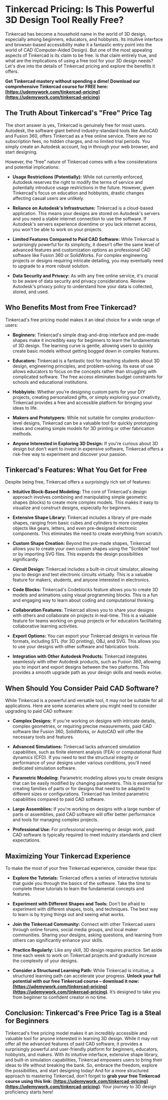 # Tinkercad Pricing: Is This Powerful 3D Design Tool Really Free?

Tinkercad has become a household name in the world of 3D design, especially among beginners, educators, and hobbyists. Its intuitive interface and browser-based accessibility make it a fantastic entry point into the world of CAD (Computer-Aided Design).  But one of the most appealing aspects of Tinkercad is its claim to be free. Is that claim entirely true, and what are the implications of using a free tool for your 3D design needs? Let's dive into the details of Tinkercad pricing and explore the benefits it offers.

**Get Tinkercad mastery without spending a dime! Download our comprehensive Tinkercad course for FREE here: [https://udemywork.com/tinkercad-pricing](https://udemywork.com/tinkercad-pricing)**

## The Truth About Tinkercad's "Free" Price Tag

The short answer is yes, Tinkercad is genuinely free for most users. Autodesk, the software giant behind industry-standard tools like AutoCAD and Fusion 360, offers Tinkercad as a free online service.  There are no subscription fees, no hidden charges, and no limited trial periods.  You simply create an Autodesk account, log in through your web browser, and start designing.

However, the "free" nature of Tinkercad comes with a few considerations and potential implications:

*   **Usage Restrictions (Potentially):** While not currently enforced, Autodesk reserves the right to modify the terms of service and potentially introduce usage restrictions in the future. However, given Tinkercad's focus on education and hobbyists, drastic changes affecting casual users are unlikely.

*   **Reliance on Autodesk's Infrastructure:** Tinkercad is a cloud-based application. This means your designs are stored on Autodesk's servers and you need a stable internet connection to use the software. If Autodesk's servers experience downtime or you lack internet access, you won't be able to work on your projects.

*   **Limited Features Compared to Paid CAD Software:** While Tinkercad is surprisingly powerful for its simplicity, it doesn't offer the same level of advanced features and customization options as professional CAD software like Fusion 360 or SolidWorks. For complex engineering projects or designs requiring intricate detailing, you may eventually need to upgrade to a more robust solution.

*   **Data Security and Privacy:** As with any free online service, it's crucial to be aware of data security and privacy considerations. Review Autodesk's privacy policy to understand how your data is collected, stored, and used.

## Who Benefits Most from Free Tinkercad?

Tinkercad's free pricing model makes it an ideal choice for a wide range of users:

*   **Beginners:** Tinkercad's simple drag-and-drop interface and pre-made shapes make it incredibly easy for beginners to learn the fundamentals of 3D design. The learning curve is gentle, allowing users to quickly create basic models without getting bogged down in complex features.

*   **Educators:**  Tinkercad is a fantastic tool for teaching students about 3D design, engineering principles, and problem-solving. Its ease of use allows educators to focus on the concepts rather than struggling with complicated software. The free access eliminates budget constraints for schools and educational institutions.

*   **Hobbyists:** Whether you're designing custom parts for your DIY projects, creating personalized gifts, or simply exploring your creativity, Tinkercad provides a free and accessible platform for bringing your ideas to life.

*   **Makers and Prototypers:** While not suitable for complex production-level designs, Tinkercad can be a valuable tool for quickly prototyping ideas and creating simple models for 3D printing or other fabrication methods.

*   **Anyone Interested in Exploring 3D Design:** If you're curious about 3D design but don't want to invest in expensive software, Tinkercad offers a risk-free way to experiment and discover your passion.

##  Tinkercad's Features: What You Get for Free

Despite being free, Tinkercad offers a surprisingly rich set of features:

*   **Intuitive Block-Based Modeling:**  The core of Tinkercad's design approach involves combining and manipulating simple geometric shapes (blocks) to create more complex models. This makes it easy to visualize and construct designs, especially for beginners.

*   **Extensive Shape Library:**  Tinkercad includes a library of pre-made shapes, ranging from basic cubes and cylinders to more complex objects like gears, letters, and even pre-designed electronic components. This eliminates the need to create everything from scratch.

*   **Custom Shape Creation:**  Beyond the pre-made shapes, Tinkercad allows you to create your own custom shapes using the "Scribble" tool or by importing SVG files. This expands the design possibilities significantly.

*   **Circuit Design:**  Tinkercad includes a built-in circuit simulator, allowing you to design and test electronic circuits virtually. This is a valuable feature for makers, students, and anyone interested in electronics.

*   **Code Blocks:**  Tinkercad's Codeblocks feature allows you to create 3D models and animations using visual programming blocks. This is a fun and engaging way to learn about coding and computational thinking.

*   **Collaboration Features:** Tinkercad allows you to share your designs with others and collaborate on projects in real-time. This is a valuable feature for teams working on group projects or for educators facilitating collaborative learning activities.

*   **Export Options:** You can export your Tinkercad designs in various file formats, including STL (for 3D printing), OBJ, and SVG. This allows you to use your designs with other software and fabrication tools.

*   **Integration with Other Autodesk Products:** Tinkercad integrates seamlessly with other Autodesk products, such as Fusion 360, allowing you to import and export designs between the two platforms. This provides a smooth upgrade path as your design skills and needs evolve.

## When Should You Consider Paid CAD Software?

While Tinkercad is a powerful and versatile tool, it may not be suitable for all applications. Here are some scenarios where you might need to consider upgrading to paid CAD software:

*   **Complex Designs:** If you're working on designs with intricate details, complex geometries, or requiring precise measurements, paid CAD software like Fusion 360, SolidWorks, or AutoCAD will offer the necessary tools and features.

*   **Advanced Simulations:** Tinkercad lacks advanced simulation capabilities, such as finite element analysis (FEA) or computational fluid dynamics (CFD). If you need to test the structural integrity or performance of your designs under various conditions, you'll need dedicated simulation software.

*   **Parametric Modeling:** Parametric modeling allows you to create designs that can be easily modified by changing parameters. This is essential for creating families of parts or for designs that need to be adapted to different sizes or configurations. Tinkercad has limited parametric capabilities compared to paid CAD software.

*   **Large Assemblies:** If you're working on designs with a large number of parts or assemblies, paid CAD software will offer better performance and tools for managing complex projects.

*   **Professional Use:** For professional engineering or design work, paid CAD software is typically required to meet industry standards and client expectations.

## Maximizing Your Tinkercad Experience

To make the most of your free Tinkercad experience, consider these tips:

*   **Explore the Tutorials:** Tinkercad offers a series of interactive tutorials that guide you through the basics of the software. Take the time to complete these tutorials to learn the fundamental concepts and features.

*   **Experiment with Different Shapes and Tools:** Don't be afraid to experiment with different shapes, tools, and techniques. The best way to learn is by trying things out and seeing what works.

*   **Join the Tinkercad Community:** Connect with other Tinkercad users through online forums, social media groups, and local maker communities. Sharing your designs, asking questions, and learning from others can significantly enhance your skills.

*   **Practice Regularly:** Like any skill, 3D design requires practice. Set aside time each week to work on Tinkercad projects and gradually increase the complexity of your designs.

*   **Consider a Structured Learning Path:** While Tinkercad is intuitive, a structured learning path can accelerate your progress.  **Unlock your full potential with our free Tinkercad course – download it now: [https://udemywork.com/tinkercad-pricing](https://udemywork.com/tinkercad-pricing)**. It’s designed to take you from beginner to confident creator in no time.

## Conclusion: Tinkercad's Free Price Tag is a Steal for Beginners

Tinkercad's free pricing model makes it an incredibly accessible and valuable tool for anyone interested in learning 3D design. While it may not offer all the advanced features of paid CAD software, it provides a surprisingly powerful and user-friendly platform for beginners, educators, hobbyists, and makers. With its intuitive interface, extensive shape library, and built-in simulation capabilities, Tinkercad empowers users to bring their ideas to life without breaking the bank.  So, embrace the freedom, explore the possibilities, and start designing today! And for a more structured approach to mastering Tinkercad, don't forget to **grab your free Tinkercad course using this link: [https://udemywork.com/tinkercad-pricing](https://udemywork.com/tinkercad-pricing)**. Your journey to 3D design proficiency starts here!
